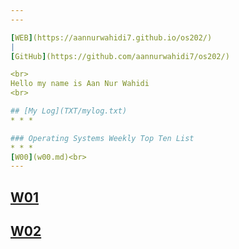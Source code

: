 ```yaml
---
---

[WEB](https://aannurwahidi7.github.io/os202/)
|
[GitHub](https://github.com/aannurwahidi7/os202/)

<br>
Hello my name is Aan Nur Wahidi
<br>

## [My Log](TXT/mylog.txt)
* * *

### Operating Systems Weekly Top Ten List
* * *
[W00](w00.md)<br>
---
```

[W01](w01.md)<br>
---
[W02](w02.md)<br>
---
<br>
